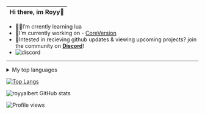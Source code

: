 |Hi there, im Royy👋|
|----|

- 👨‍💻I’m crrently learning lua
- 🏢I’m currently working on - [CoreVersion](https://github.com/CoreVersion)
- 👾Intested in recieving github updates & viewing upcoming projects? join the community on **[Discord](https://discord.gg/PJPcsWV2sv)**!
- ![discord](https://img.shields.io/discord/1007794580126711830?label=%20&logo=discord)
___

<details>
<summary>My top languages</summary>

| Rank | Languages |
|-----:|-----------|
|     1| Lua       |
|     2| Html      |
|     3| Css       |
  
</details>

[![Top Langs](https://github-readme-streak-stats.herokuapp.com?user=royyalbert&theme=tokyonight&date_format=M%20j%5B%2C%20Y%5D)](https://git.io/streak-stats)


![royyalbert GitHub stats](https://github-readme-stats.vercel.app/api?username=royyalbert&show_icons=true&theme=tokyonight)

![Profile views](https://gpvc.arturio.dev/royyalbert)
